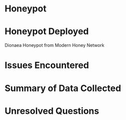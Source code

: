 # Honeypot

# Honeypot Deployed
Dionaea Honeypot from Modern Honey Network

# Issues Encountered

# Summary of Data Collected
# Unresolved Questions
